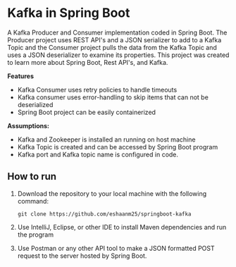 # Kafka in Spring Boot 
A Kafka Producer and Consumer implementation coded in Spring Boot. The Producer project uses REST API's and a JSON serializer to add to a Kafka Topic and the Consumer project pulls the data from the Kafka Topic and uses a JSON deserializer to examine its properties. This project was created to learn more about Spring Boot, Rest API's, and Kafka.


**Features**

 - Kafka Consumer uses retry policies to handle timeouts
 - Kafka consumer uses error-handling to skip items that can not be deserialized
 - Spring Boot project can be easily containerized 


**Assumptions:**

 - Kafka and Zookeeper is installed an running on host machine
 - Kafka Topic is created and can be accessed by Spring Boot program 
 - Kafka port and Kafka topic name is configured in code. 


## How to run 

1. Download the repository to your local machine with the following command:

   `git clone https://github.com/eshaanm25/springboot-kafka`
4. Use IntelliJ, Eclipse, or other IDE to install Maven dependencies and run the program
5. Use Postman or any other API tool to make a JSON formatted POST request to the server hosted by Spring Boot. 

